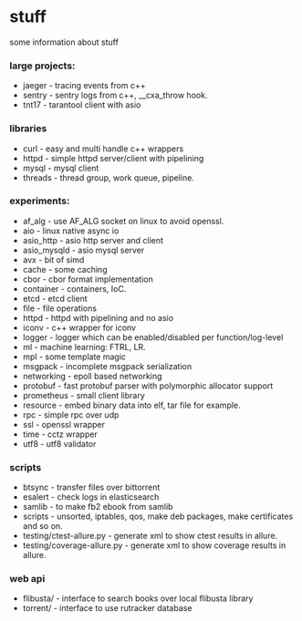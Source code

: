 # stuff

some information about stuff

### large projects:
- jaeger - tracing events from c++
- sentry - sentry logs from c++, __cxa_throw hook.
- tnt17 - tarantool client with asio

### libraries
- curl - easy and multi handle c++ wrappers
- httpd - simple httpd server/client with pipelining
- mysql - mysql client
- threads - thread group, work queue, pipeline.

### experiments:
- af_alg - use AF_ALG socket on linux to avoid openssl.
- aio - linux native async io
- asio_http - asio http server and client
- asio_mysqld - asio mysql server
- avx - bit of simd
- cache - some caching
- cbor - cbor format implementation
- container - containers, IoC.
- etcd - etcd client
- file - file operations
- httpd - httpd with pipelining and no asio
- iconv - c++ wrapper for iconv
- logger - logger which can be enabled/disabled per function/log-level
- ml - machine learning: FTRL, LR.
- mpl - some template magic
- msgpack - incomplete msgpack serialization
- networking - epoll based networking
- protobuf - fast protobuf parser with polymorphic allocator support
- prometheus - small client library
- resource - embed binary data into elf, tar file for example.
- rpc - simple rpc over udp
- ssl - openssl wrapper
- time - cctz wrapper
- utf8 - utf8 validator

### scripts
- btsync  - transfer files over bittorrent
- esalert - check logs in elasticsearch
- samlib  - to make fb2 ebook from samlib
- scripts - unsorted, iptables, qos, make deb packages, make certificates and so on.
- testing/ctest-allure.py - generate xml to show ctest results in allure.
- testing/coverage-allure.py - generate xml to show coverage results in allure.

### web api
- flibusta/ - interface to search books over local flibusta library
- torrent/ - interface to use rutracker database
